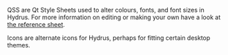 QSS are Qt Style Sheets used to alter colours, fonts, and font sizes in Hydrus. For more information on editing or making your own have a look at [the reference sheet](https://doc.qt.io/qt-5/stylesheet-reference.html).

Icons are alternate icons for Hydrus, perhaps for fitting certain desktop themes.